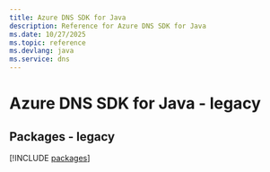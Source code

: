 ```yaml
---
title: Azure DNS SDK for Java
description: Reference for Azure DNS SDK for Java
ms.date: 10/27/2025
ms.topic: reference
ms.devlang: java
ms.service: dns
---
```

# Azure DNS SDK for Java - legacy
## Packages - legacy
[!INCLUDE [packages](dns-index.md)]